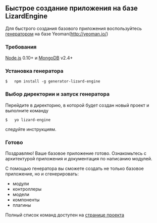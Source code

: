 ## Быстрое создание приложения на базе LizardEngine

Для быстрого создания базового приложения воспользуйтесь [генератором](https://github.com/PoluosmakAndrew/generator-lizard-engine) на базе Yeoman(http://yeoman.io/)

### Требования

[Node.js](https://nodejs.org/download/) 0.10+ и [MongoDB](http://www.mongodb.org/downloads) v2.4+

### Установка генератора

```
$   npm install -g generator-lizard-engine
```

### Выбор директории и запуск генератора

Перейдите в директорию, в которой будет создан новый проект и выполните команду

```
$   yo lizard-engine
```

следуйте инструкциям.

### Готово

Поздравляю! Ваше базовое приложение готово. Ознакомьтесь с архитектурой приложения и документация по написанию модулей.

С помощью генератора вы сможете создать не только базовое приложение, но и сгенерировать:

* модули
* контроллеры
* модели
* компоненты
* плагины

Полный список команд доступен на [странице проекта](https://github.com/PoluosmakAndrew/generator-lizard-engine)